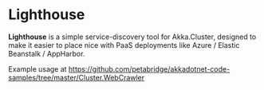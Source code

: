 # Lighthouse

**Lighthouse** is a simple service-discovery tool for Akka.Cluster, designed to make it easier to place nice with PaaS deployments like Azure / Elastic Beanstalk / AppHarbor.

Example usage at https://github.com/petabridge/akkadotnet-code-samples/tree/master/Cluster.WebCrawler
